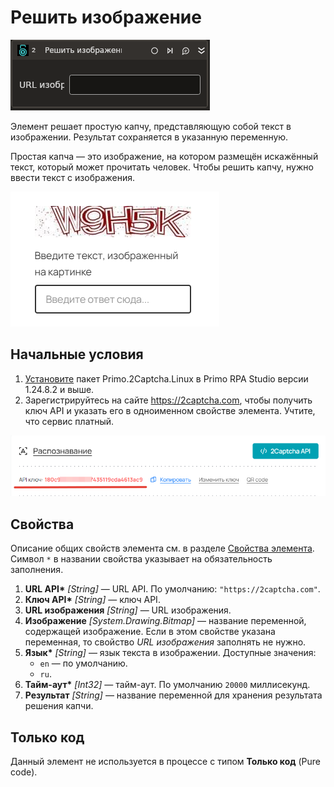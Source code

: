 # Решить изображение

![](<../../../../.gitbook/assets1/linux-items-extra/solveimage.png>)

Элемент решает простую капчу, представляющую собой текст в изображении. Результат сохраняется в указанную переменную.

Простая капча — это изображение, на котором размещён искажённый текст, который может прочитать человек. Чтобы решить капчу, нужно ввести текст с изображения.

![](<../../../../.gitbook/assets1/linux-items-extra/normal-captcha.png>)


## Начальные условия

1. [Установите](https://docs.primo-rpa.ru/primo-rpa/primo-rpa-studio-linux/projects/manage-dependencies#menedzher-zavisimostei) пакет Primo.2Captcha.Linux в Primo RPA Studio версии 1.24.8.2 и выше.
1. Зарегистрируйтесь на сайте https://2captcha.com, чтобы получить ключ API и указать его в одноименном свойстве элемента. Учтите, что сервис платный.

![](<../../../../.gitbook/assets1/linux-items-extra/2captcha-api-key.png>)

## Свойства
Описание общих свойств элемента см. в разделе [Свойства элемента](https://docs.primo-rpa.ru/primo-rpa/primo-studio/process/elements#svoistva-elementa).\
Символ `*` в названии свойства указывает на обязательность заполнения.

1. **URL API\*** *[String]* — URL API. По умолчанию: `"https://2captcha.com"`.
1. **Ключ API\*** *[String]* — ключ API.
1. **URL изображения** *[String]* — URL изображения.
1. **Изображение** *[System.Drawing.Bitmap]* — название переменной, содержащей изображение. Если в этом свойстве указана переменная, то свойство *URL изображения* заполнять не нужно.
1. **Язык\*** *[String]* — язык текста в изображении. Доступные значения:
   * `en` — по умолчанию.
   * `ru`.
1. **Тайм-аут\*** *[Int32]* — тайм-аут. По умолчанию `20000` миллисекунд.
1. **Результат** *[String]* — название переменной для хранения результата решения капчи.



## Только код

Данный элемент не используется в процессе с типом **Только код** (Pure code).

